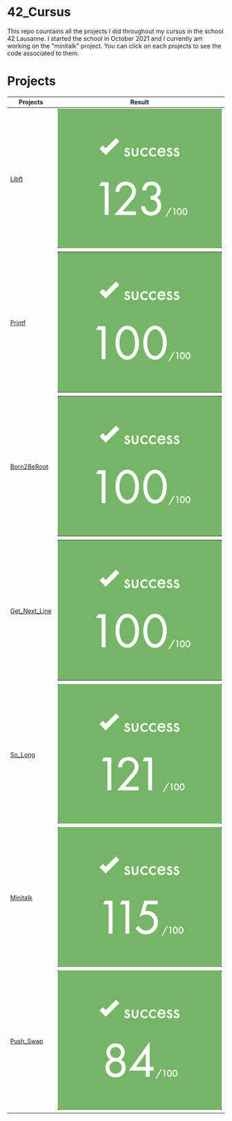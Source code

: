 # 42_Cursus

This repo countains all the projects I did throughout my cursus in the school 42 Lausanne. I started the school in October 2021 and I currently am working on the "minitalk" project.
You can click on each projects to see the code associated to them.

# Projects

| Projects 				| 				Result |
| --------------------- | ---------------------- |
| [Libft]() | ![image 123](./images/result123.png) |
| [Printf]() | ![image 100](./images/result100.png) |
| [Born2BeRoot](https://www.notion.so/Virtualisation-1d61bf3afab04cc9aaf5a51107382f0f) | ![image 100](./images/result100.png) |
| [Get_Next_Line]() | ![image 100](./images/result100.png) |
| [So_Long](https://github.com/victorvermot/so_long) | ![image 100](./images/result121.png) |
| [Minitalk](https://github.com/victorvermot/minitalk) | ![image 115](./images/result115.png) |
| [Push_Swap](https://github.com/victorvermot/push_swap) | ![image 84](./images/result84.png) |